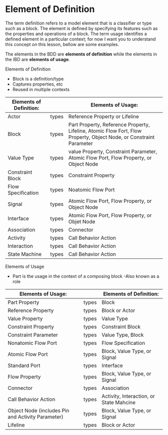 # Element of Definition

The term definition refers to a model element that is a classifier or type such as a block. The element is defined by specifying its features such as the properties and operations of a block. The term usage identifies a defined element in a particular context; for now I want you to understand this concept on this lesson, bellow are some examples.

The elements in the BDD are **elements of definition** while the elements in the IBD are **elements of usage**.

Elements of Definition
- Block is a definition/type
- Captures properties, etc
- Reused in multiple contexts

| Elements of Definition: |       | Elements of Usage:                                                                                                 |
| ----------------------- | ----- | ------------------------------------------------------------------------------------------------------------------ |
| Actor                   | types | Reference Property or Lifeline                                                                                     |
| Block                   | types | Part Property, Reference Property, Lifeline, Atomic Flow Fort, Flow Property, Object Node, or Constraint Parameter |
| Value Type              | types | value Property, Constraint Parameter, Atomic Flow Port, Flow Property, or Object Node                              |
| Constraint Block        | types | Constraint Property                                                                                                |
| Flow Specification      | types | Noatomic Flow Port                                                                                                 |
| Signal                  | types | Atomic Flow Port, Flow Property, or Object Node                                                                    |
| Interface               | types | Atomic Flow Port, Flow Property, or Objet Node                                                                     |
| Association             | types | Connector                                                                                                          |
| Activity                | types | Call Behavior Action                                                                                               |
| Interaction             | types | Call Behavior Action                                                                                               |
| State Machine           | types | Call Behavior Action                                                                                               |


Elements of Usage
- Part is the usage in the context of a composing block
-Also known as a role


| Elements of Usage:                                |       | Elements of Definition:                 |
| ------------------------------------------------- | ----- | --------------------------------------- |
| Part Property                                     | types | Block                                   |
| Reference Property                                | types | Block or Actor                          |
| Value Property                                    | types | Value Type                              |
| Constraint Property                               | types | Constraint Block                        |
| Constraint Parameter                              | types | Value Type, Block                       |
| Nonatomic Flow Port                               | types | Flow Specification                      |
| Atomic Flow Port                                  | types | Block, Value Type, or Signal            |
| Standard Port                                     | types | Interface                               |
| Flow Property                                     | types | Block, Value Type, or Signal            |
| Connector                                         | types | Association                             |
| Call Behavior Action                              | types | Activity, Interaction, or State Mahcine |
| Object Node (includes Pin and Activity Parameter) | types | Block, Value Type, or Signal            |
| Lifeline                                          | types | Block or Actor                          |

